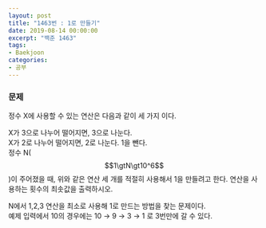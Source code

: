 ```yaml
---
layout: post
title: "1463번 : 1로 만들기"
date: 2019-08-14 00:00:00
excerpt: "백준 1463" 
tags:
- Baekjoon
categories:
- 공부
---
```



### 문제
 정수 X에 사용할 수 있는 연산은 다음과 같이 세 가지 이다.  

X가 3으로 나누어 떨어지면, 3으로 나눈다.  
X가 2로 나누어 떨어지면, 2로 나눈다.
1을 뺀다.  
정수 N($$1\gtN\gt10^6$$)이 주어졌을 때, 위와 같은 연산 세 개를 적절히 사용해서 1을 만들려고 한다. 연산을 사용하는 횟수의 최솟값을 출력하시오.


N에서 1,2,3 연산을 최소로 사용해 1로 만드는 방법을 찾는 문제이다.  
예제 입력에서 10의 경우에는 10 → 9 → 3 → 1 로 3번만에 갈 수 있다. 